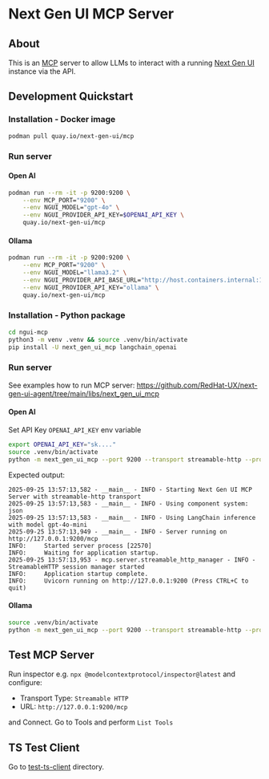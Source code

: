 # Next Gen UI MCP Server

## About

This is an [MCP](https://modelcontextprotocol.io/introduction) server to allow LLMs to interact with a running [Next Gen UI](https://github.com/RedHat-UX/next-gen-ui-agent) instance via the API.

## Development Quickstart

### Installation - Docker image

```sh
podman pull quay.io/next-gen-ui/mcp
```

### Run server

#### Open AI

```sh
podman run --rm -it -p 9200:9200 \
    --env MCP_PORT="9200" \
    --env NGUI_MODEL="gpt-4o" \
    --env NGUI_PROVIDER_API_KEY=$OPENAI_API_KEY \
    quay.io/next-gen-ui/mcp
```

#### Ollama

```sh
podman run --rm -it -p 9200:9200 \
    --env MCP_PORT="9200" \
    --env NGUI_MODEL="llama3.2" \
    --env NGUI_PROVIDER_API_BASE_URL="http://host.containers.internal:11434/v1" \
    --env NGUI_PROVIDER_API_KEY="ollama" \
    quay.io/next-gen-ui/mcp
```


### Installation - Python package


```sh
cd ngui-mcp
python3 -m venv .venv && source .venv/bin/activate
pip install -U next_gen_ui_mcp langchain_openai
```

### Run server

See examples how to run MCP server: https://github.com/RedHat-UX/next-gen-ui-agent/tree/main/libs/next_gen_ui_mcp

#### Open AI

Set API Key `OPENAI_API_KEY` env variable

```sh
export OPENAI_API_KEY="sk...."
source .venv/bin/activate
python -m next_gen_ui_mcp --port 9200 --transport streamable-http --provider langchain --model gpt-4o-mini
```

Expected output:
```
2025-09-25 13:57:13,582 - __main__ - INFO - Starting Next Gen UI MCP Server with streamable-http transport
2025-09-25 13:57:13,583 - __main__ - INFO - Using component system: json
2025-09-25 13:57:13,583 - __main__ - INFO - Using LangChain inference with model gpt-4o-mini
2025-09-25 13:57:13,949 - __main__ - INFO - Server running on http://127.0.0.1:9200/mcp
INFO:     Started server process [22570]
INFO:     Waiting for application startup.
2025-09-25 13:57:13,953 - mcp.server.streamable_http_manager - INFO - StreamableHTTP session manager started
INFO:     Application startup complete.
INFO:     Uvicorn running on http://127.0.0.1:9200 (Press CTRL+C to quit)
```

#### Ollama


```sh
source .venv/bin/activate
python -m next_gen_ui_mcp --port 9200 --transport streamable-http --provider langchain --model llama3.2 --base-url http://localhost:11434/v1 --api-key ollama
```

## Test MCP Server

Run inspector e.g. `npx @modelcontextprotocol/inspector@latest` and configure:

* Transport Type: `Streamable HTTP`
* URL: `http://127.0.0.1:9200/mcp`

and Connect.
Go to Tools and perform `List Tools`

## TS Test Client

Go to [test-ts-client](./test-ts-client/) directory.

